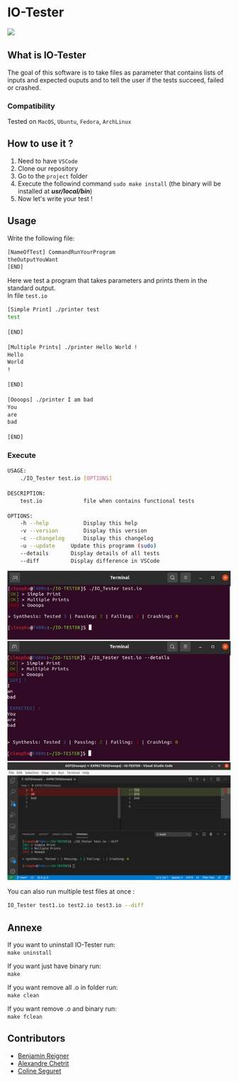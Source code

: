 # IO-Tester
<a href="https://github.com/tocola/IO-TESTER"><img src="https://img.shields.io/badge/IO_Tester-v1.3-blue.svg"></a>

## What is IO-Tester

The goal of this software is to take files as parameter that contains lists of inputs and expected ouputs and to tell the user if the tests succeed, failed or crashed.

### Compatibility
Tested on `MacOS`, `Ubuntu`, `Fedora`, `ArchLinux`

## How to use it ?

1. Need to have ```VSCode```
2. Clone our repository
3. Go to the ```project``` folder
4. Execute the followind command ```sudo make install``` (the binary will be installed at ***usr/local/bin***)
5. Now let's write your test !

## Usage

Write the following file:
```sh
[NameOfTest] CommandRunYourProgram
theOutputYouWant
[END]
```

Here we test a program that takes parameters and prints them in the standard output.  
In file ```test.io```

```sh
[Simple Print] ./printer test
test

[END]

[Multiple Prints] ./printer Hello World !
Hello
World
!

[END]

[Oooops] ./printer I am bad
You
are
bad

[END]
```

### Execute

```sh
USAGE:
	./IO_Tester test.io [OPTIONS]

DESCRIPTION:
	test.io	            file when contains functional tests

OPTIONS:
	-h --help           Display this help
	-v --version	    Display this version
	-c --changelog	    Display this changelog
	-u --update	    Update this programm (sudo)
	--details	    Display details of all tests
	--diff		    Display difference in VSCode
```

![](.github/example1.png)  
![](.github/example2.png)  
![](.github/example3.png)  

You can also run multiple test files at once :
```sh
IO_Tester test1.io test2.io test3.io --diff
```

## Annexe
If you want to uninstall IO-Tester run:  
```make uninstall```


If you want just have binary run:  
```make```


If you want remove all .o in folder run:  
```make clean```


If you want remove .o and binary run:  
```make fclean```



## Contributors

 - [Benjamin Reigner](https://github.com/Breigner01)
 - [Alexandre Chetrit](https://github.com/chetrit)
 - [Coline Seguret](https://github.com/Cleopha)

